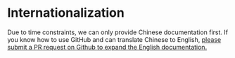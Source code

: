 # Internationalization

Due to time constraints, we can only provide Chinese documentation first. If you know how to use GitHub and can translate Chinese to English, [please submit a PR request on Github to expand the English documentation.](https://github.com/pdnode-team/docs)

